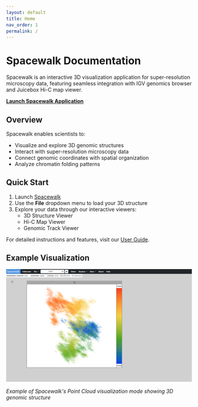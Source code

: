 ```yaml
---
layout: default
title: Home
nav_order: 1
permalink: /
---
```


# Spacewalk Documentation

Spacewalk is an interactive 3D visualization application for super-resolution microscopy data, featuring seamless integration with IGV genomics browser and Juicebox Hi-C map viewer.

**[Launch Spacewalk Application](https://aidenlab.org/spacewalk/)**

## Overview

Spacewalk enables scientists to:
- Visualize and explore 3D genomic structures
- Interact with super-resolution microscopy data
- Connect genomic coordinates with spatial organization
- Analyze chromatin folding patterns

## Quick Start

1. Launch [Spacewalk](https://aidenlab.org/spacewalk/)
2. Use the **File** dropdown menu to load your 3D structure
3. Explore your data through our interactive viewers:
   - 3D Structure Viewer
   - Hi-C Map Viewer
   - Genomic Track Viewer

For detailed instructions and features, visit our [User Guide](user-guide).

## Example Visualization

![point cloud render style](img/render-style-point-cloud.png)

*Example of Spacewalk's Point Cloud visualization mode showing 3D genomic structure*
